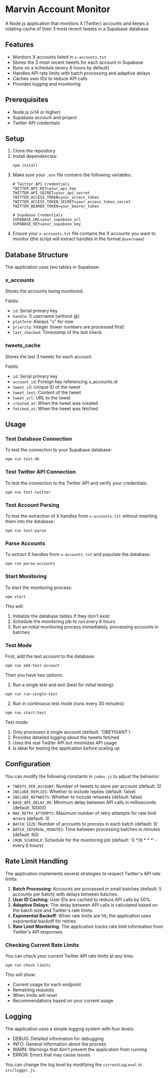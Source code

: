 # Marvin Account Monitor

A Node.js application that monitors X (Twitter) accounts and keeps a rotating cache of their 3 most recent tweets in a Supabase database.

## Features

- Monitors X accounts listed in `x-accounts.txt`
- Stores the 3 most recent tweets for each account in Supabase
- Runs on a schedule (every 6 hours by default)
- Handles API rate limits with batch processing and adaptive delays
- Caches user IDs to reduce API calls
- Provides logging and monitoring

## Prerequisites

- Node.js (v14 or higher)
- Supabase account and project
- Twitter API credentials

## Setup

1. Clone the repository
2. Install dependencies:
   ```
   npm install
   ```
3. Make sure your `.env` file contains the following variables:
   ```
   # Twitter API Credentials
   TWITTER_API_KEY=your_api_key
   TWITTER_API_SECRET=your_api_secret
   TWITTER_ACCESS_TOKEN=your_access_token
   TWITTER_ACCESS_TOKEN_SECRET=your_access_token_secret
   TWITTER_BEARER_TOKEN=your_bearer_token

   # Supabase Credentials
   SUPABASE_URL=your_supabase_url
   SUPABASE_KEY=your_supabase_key
   ```
4. Ensure your `x-accounts.txt` file contains the X accounts you want to monitor (the script will extract handles in the format `@username`)

## Database Structure

The application uses two tables in Supabase:

### x_accounts

Stores the accounts being monitored.

Fields:
- `id`: Serial primary key
- `handle`: X username (without @)
- `platform`: Always "x" for now
- `priority`: Integer (lower numbers are processed first)
- `last_checked`: Timestamp of the last check

### tweets_cache

Stores the last 3 tweets for each account.

Fields:
- `id`: Serial primary key
- `account_id`: Foreign key referencing x_accounts.id
- `tweet_id`: Unique ID of the tweet
- `tweet_text`: Content of the tweet
- `tweet_url`: URL to the tweet
- `created_at`: When the tweet was created
- `fetched_at`: When the tweet was fetched

## Usage

### Test Database Connection

To test the connection to your Supabase database:

```
npm run test-db
```

### Test Twitter API Connection

To test the connection to the Twitter API and verify your credentials:

```
npm run test-twitter
```

### Test Account Parsing

To test the extraction of X handles from `x-accounts.txt` without inserting them into the database:

```
npm run test-parse
```

### Parse Accounts

To extract X handles from `x-accounts.txt` and populate the database:

```
npm run parse-accounts
```

### Start Monitoring

To start the monitoring process:

```
npm start
```

This will:
1. Initialize the database tables if they don't exist
2. Schedule the monitoring job to run every 6 hours
3. Run an initial monitoring process immediately, processing accounts in batches

### Test Mode

First, add the test account to the database:

```
npm run add-test-account
```

Then you have two options:

1. Run a single test and exit (best for initial testing):

```
npm run run-single-test
```

2. Run in continuous test mode (runs every 30 minutes):

```
npm run start:test
```

Test mode:
1. Only processes a single account (default: 'OBEYGIANT')
2. Provides detailed logging about the tweets fetched
3. Uses the real Twitter API but minimizes API usage
4. Is ideal for testing the application before scaling up

## Configuration

You can modify the following constants in `index.js` to adjust the behavior:

- `TWEETS_PER_ACCOUNT`: Number of tweets to store per account (default: 3)
- `INCLUDE_REPLIES`: Whether to include replies (default: false)
- `INCLUDE_RETWEETS`: Whether to include retweets (default: false)
- `BASE_API_DELAY_MS`: Minimum delay between API calls in milliseconds (default: 10000)
- `MAX_RETRY_ATTEMPTS`: Maximum number of retry attempts for rate limit errors (default: 3)
- `BATCH_SIZE`: Number of accounts to process in each batch (default: 5)
- `BATCH_INTERVAL_MINUTES`: Time between processing batches in minutes (default: 60)
- `CRON_SCHEDULE`: Schedule for the monitoring job (default: '0 */6 * * *' - every 6 hours)

## Rate Limit Handling

The application implements several strategies to respect Twitter's API rate limits:

1. **Batch Processing**: Accounts are processed in small batches (default: 5 accounts per batch) with delays between batches.
2. **User ID Caching**: User IDs are cached to reduce API calls by 50%.
3. **Adaptive Delays**: The delay between API calls is calculated based on the batch size and Twitter's rate limits.
4. **Exponential Backoff**: When rate limits are hit, the application uses exponential backoff for retries.
5. **Rate Limit Monitoring**: The application tracks rate limit information from Twitter's API responses.

### Checking Current Rate Limits

You can check your current Twitter API rate limits at any time:

```
npm run check-limits
```

This will show:
- Current usage for each endpoint
- Remaining requests
- When limits will reset
- Recommendations based on your current usage

## Logging

The application uses a simple logging system with four levels:

- DEBUG: Detailed information for debugging
- INFO: General information about the process
- WARN: Warnings that don't prevent the application from running
- ERROR: Errors that may cause issues

You can change the log level by modifying the `currentLogLevel` in `src/logger.js`.
